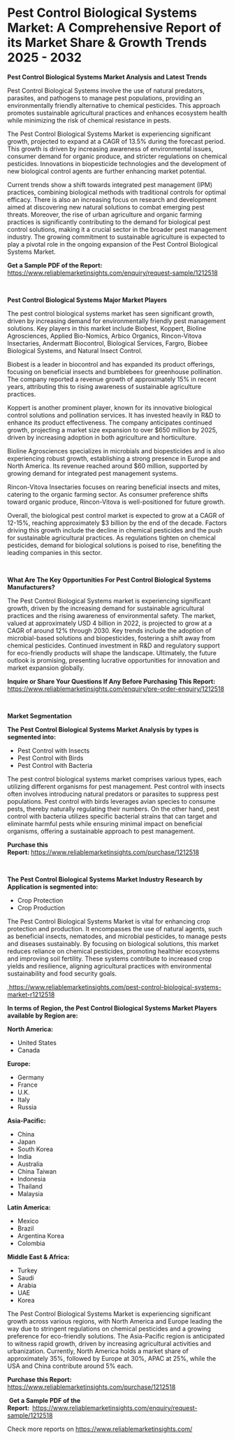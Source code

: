 <p><h1>Pest Control Biological Systems Market: A Comprehensive Report of its Market Share & Growth Trends 2025 - 2032</h1></p><p><strong>Pest Control Biological Systems Market Analysis and Latest Trends</strong></p>
<p><p>Pest Control Biological Systems involve the use of natural predators, parasites, and pathogens to manage pest populations, providing an environmentally friendly alternative to chemical pesticides. This approach promotes sustainable agricultural practices and enhances ecosystem health while minimizing the risk of chemical resistance in pests.</p><p>The Pest Control Biological Systems Market is experiencing significant growth, projected to expand at a CAGR of 13.5% during the forecast period. This growth is driven by increasing awareness of environmental issues, consumer demand for organic produce, and stricter regulations on chemical pesticides. Innovations in biopesticide technologies and the development of new biological control agents are further enhancing market potential.</p><p>Current trends show a shift towards integrated pest management (IPM) practices, combining biological methods with traditional controls for optimal efficacy. There is also an increasing focus on research and development aimed at discovering new natural solutions to combat emerging pest threats. Moreover, the rise of urban agriculture and organic farming practices is significantly contributing to the demand for biological pest control solutions, making it a crucial sector in the broader pest management industry. The growing commitment to sustainable agriculture is expected to play a pivotal role in the ongoing expansion of the Pest Control Biological Systems Market.</p></p>
<p><strong>Get a Sample PDF of the Report:&nbsp;</strong> <a href="https://www.reliablemarketinsights.com/enquiry/request-sample/1212518?utm_campaign=2183&utm_medium=2&utm_source=Github&utm_content=ia&utm_term=24032025&utm_id=pest-control-biological-systems">https://www.reliablemarketinsights.com/enquiry/request-sample/1212518</a></p>
<p>&nbsp;</p>
<p><strong>Pest Control Biological Systems Major Market Players</strong></p>
<p><p>The pest control biological systems market has seen significant growth, driven by increasing demand for environmentally friendly pest management solutions. Key players in this market include Biobest, Koppert, Bioline Agrosciences, Applied Bio-Nomics, Arbico Organics, Rincon-Vitova Insectaries, Andermatt Biocontrol, Biological Services, Fargro, Biobee Biological Systems, and Natural Insect Control.</p><p>Biobest is a leader in biocontrol and has expanded its product offerings, focusing on beneficial insects and bumblebees for greenhouse pollination. The company reported a revenue growth of approximately 15% in recent years, attributing this to rising awareness of sustainable agriculture practices.</p><p>Koppert is another prominent player, known for its innovative biological control solutions and pollination services. It has invested heavily in R&D to enhance its product effectiveness. The company anticipates continued growth, projecting a market size expansion to over $650 million by 2025, driven by increasing adoption in both agriculture and horticulture.</p><p>Bioline Agrosciences specializes in microbials and biopesticides and is also experiencing robust growth, establishing a strong presence in Europe and North America. Its revenue reached around $60 million, supported by growing demand for integrated pest management systems.</p><p>Rincon-Vitova Insectaries focuses on rearing beneficial insects and mites, catering to the organic farming sector. As consumer preference shifts toward organic produce, Rincon-Vitova is well-positioned for future growth.</p><p>Overall, the biological pest control market is expected to grow at a CAGR of 12-15%, reaching approximately $3 billion by the end of the decade. Factors driving this growth include the decline in chemical pesticides and the push for sustainable agricultural practices. As regulations tighten on chemical pesticides, demand for biological solutions is poised to rise, benefiting the leading companies in this sector.</p></p>
<p>&nbsp;</p>
<p><strong>What Are The Key Opportunities For Pest Control Biological Systems Manufacturers?</strong></p>
<p><p>The Pest Control Biological Systems market is experiencing significant growth, driven by the increasing demand for sustainable agricultural practices and the rising awareness of environmental safety. The market, valued at approximately USD 4 billion in 2022, is projected to grow at a CAGR of around 12% through 2030. Key trends include the adoption of microbial-based solutions and biopesticides, fostering a shift away from chemical pesticides. Continued investment in R&D and regulatory support for eco-friendly products will shape the landscape. Ultimately, the future outlook is promising, presenting lucrative opportunities for innovation and market expansion globally.</p></p>
<p><strong>Inquire or Share Your Questions If Any Before Purchasing This Report:</strong> <a href="https://www.reliablemarketinsights.com/enquiry/pre-order-enquiry/1212518?utm_campaign=2183&utm_medium=2&utm_source=Github&utm_content=ia&utm_term=24032025&utm_id=pest-control-biological-systems">https://www.reliablemarketinsights.com/enquiry/pre-order-enquiry/1212518</a></p>
<p>&nbsp;</p>
<p><strong>Market Segmentation</strong></p>
<p><strong>The Pest Control Biological Systems Market Analysis by types is segmented into:</strong></p>
<p><ul><li>Pest Control with Insects</li><li>Pest Control with Birds</li><li>Pest Control with Bacteria</li></ul></p>
<p><p>The pest control biological systems market comprises various types, each utilizing different organisms for pest management. Pest control with insects often involves introducing natural predators or parasites to suppress pest populations. Pest control with birds leverages avian species to consume pests, thereby naturally regulating their numbers. On the other hand, pest control with bacteria utilizes specific bacterial strains that can target and eliminate harmful pests while ensuring minimal impact on beneficial organisms, offering a sustainable approach to pest management.</p></p>
<p><strong>Purchase this Report:&nbsp;</strong><a href="https://www.reliablemarketinsights.com/purchase/1212518?utm_campaign=2183&utm_medium=2&utm_source=Github&utm_content=ia&utm_term=24032025&utm_id=pest-control-biological-systems">https://www.reliablemarketinsights.com/purchase/1212518</a></p>
<p>&nbsp;</p>
<p><strong>The Pest Control Biological Systems Market Industry Research by Application is segmented into:</strong></p>
<p><ul><li>Crop Protection</li><li>Crop Production</li></ul></p>
<p><p>The Pest Control Biological Systems Market is vital for enhancing crop protection and production. It encompasses the use of natural agents, such as beneficial insects, nematodes, and microbial pesticides, to manage pests and diseases sustainably. By focusing on biological solutions, this market reduces reliance on chemical pesticides, promoting healthier ecosystems and improving soil fertility. These systems contribute to increased crop yields and resilience, aligning agricultural practices with environmental sustainability and food security goals.</p></p>
<p><a href="https://www.reliablemarketinsights.com/pest-control-biological-systems-market-r1212518?utm_campaign=2183&utm_medium=2&utm_source=Github&utm_content=ia&utm_term=24032025&utm_id=pest-control-biological-systems">&nbsp;https://www.reliablemarketinsights.com/pest-control-biological-systems-market-r1212518</a></p>
<p><strong>In terms of Region, the Pest Control Biological Systems Market Players available by Region are:</strong></p>
<p>
    <p> <strong> North America: </strong>
        <ul>
            <li>United States</li>
            <li>Canada</li>
        </ul>
        </p> 
    <p> <strong> Europe: </strong>
        <ul>
            <li>Germany</li>
            <li>France</li>
            <li>U.K.</li>
            <li>Italy</li>
            <li>Russia</li>
        </ul>
        </p> 
    <p> <strong> Asia-Pacific: </strong>
        <ul>
            <li>China</li>
            <li>Japan</li>
            <li>South Korea</li>
            <li>India</li>
            <li>Australia</li>
            <li>China Taiwan</li>
            <li>Indonesia</li>
            <li>Thailand</li>
            <li>Malaysia</li>
        </ul>
        </p> 
    <p> <strong> Latin America: </strong>
        <ul>
            <li>Mexico</li>
            <li>Brazil</li>
            <li>Argentina Korea</li>
            <li>Colombia</li>
        </ul>
        </p> 
    <p> <strong> Middle East & Africa: </strong>
        <ul>
            <li>Turkey</li>
            <li>Saudi</li>
            <li>Arabia</li>
            <li>UAE</li>
            <li>Korea</li>
        </ul>
    </p>
    </p>
<p><p>The Pest Control Biological Systems Market is experiencing significant growth across various regions, with North America and Europe leading the way due to stringent regulations on chemical pesticides and a growing preference for eco-friendly solutions. The Asia-Pacific region is anticipated to witness rapid growth, driven by increasing agricultural activities and urbanization. Currently, North America holds a market share of approximately 35%, followed by Europe at 30%, APAC at 25%, while the USA and China contribute around 5% each.</p></p>
<p><strong>Purchase this Report: </strong><a href="https://www.reliablemarketinsights.com/purchase/1212518?utm_campaign=2183&utm_medium=2&utm_source=Github&utm_content=ia&utm_term=24032025&utm_id=pest-control-biological-systems">https://www.reliablemarketinsights.com/purchase/1212518</a></p>
<p>&nbsp;<strong>Get a Sample PDF of the Report:&nbsp;&nbsp;</strong><a href="https://www.reliablemarketinsights.com/enquiry/request-sample/1212518?utm_campaign=2183&utm_medium=2&utm_source=Github&utm_content=ia&utm_term=24032025&utm_id=pest-control-biological-systems">https://www.reliablemarketinsights.com/enquiry/request-sample/1212518</a></p>
<p><strong></strong></p>
<p>Check more reports on <a href="https://www.reliablemarketinsights.com/?utm_campaign=2183&utm_medium=2&utm_source=Github&utm_content=ia&utm_term=24032025&utm_id=pest-control-biological-systems">https://www.reliablemarketinsights.com/</a></p>